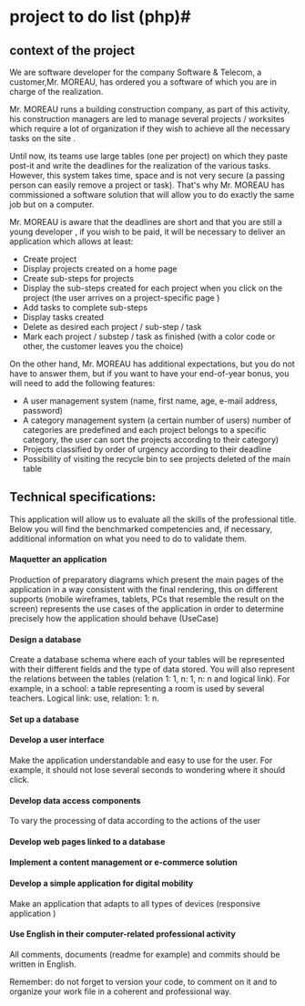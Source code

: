 # project to do list (php)#

## context of the project ##
We are software developer for the company Software & Telecom, a customer,Mr. MOREAU, has ordered you a software of which you are in charge of the realization.

Mr. MOREAU runs a building construction company, as part of this activity, his construction managers are led to manage several projects / worksites which require a lot of organization if they wish to achieve all the necessary tasks on the site .

Until now, its teams use large tables (one per project) on which they paste post-it and write the deadlines for the realization of the various tasks. However, this system takes time, space and is not very secure (a passing person can easily remove a project or task). That's why Mr. MOREAU has commissioned a software solution that will allow you to do exactly the same job but on a computer.

Mr. MOREAU is aware that the deadlines are short and that you are still a young developer , if you wish to be paid, it will be necessary to deliver an application which allows at least:

- Create project
- Display projects created on a home page
- Create sub-steps for projects
- Display the sub-steps created for each project when you click on the project (the user arrives on a project-specific page )
- Add tasks to complete sub-steps
- Display tasks created
- Delete as desired each project / sub-step / task
- Mark each project / substep / task as finished (with a color code or other, the customer leaves you the choice)

On the other hand, Mr. MOREAU has additional expectations, but you do not have to answer them, but if you want to have your end-of-year bonus, you will need to add the following features:
- A user management system (name, first name, age, e-mail address, password)
- A category management system (a certain number of users) number of categories are predefined and each project belongs to a specific category, the user can sort the projects according to their category)
- Projects classified by order of urgency according to their deadline
- Possibility of visiting the recycle bin to see projects deleted of the main table

## Technical specifications: ##
This application will allow us to evaluate all the skills of the professional title. Below you will find the benchmarked competencies and, if necessary, additional information on what you need to do to validate them.

#### Maquetter an application ####
Production of preparatory diagrams which present the main pages of the application in a way consistent with the final rendering, this on different supports (mobile wireframes, tablets, PCs that resemble the result on the screen) represents the use cases of the application in order to determine precisely how the application should behave (UseCase)

#### Design a database ####
Create a database schema where each of your tables will be represented with their different fields and the type of data stored. You will also represent the relations between the tables (relation 1: 1, n: 1, n: n and logical link). For example, in a school: a table representing a room is used by several teachers. Logical link: use, relation: 1: n.
#### Set up a database ####

#### Develop a user interface ####
Make the application understandable and easy to use for the user. For example, it should not lose several seconds to wondering where it should click.

#### Develop data access components ####
To vary the processing of data according to the actions of the user

#### Develop web pages linked to a database ####

#### Implement a content management or e-commerce solution ####

#### Develop a simple application for digital mobility ####
 Make an application that adapts to all types of devices (responsive application )

#### Use English in their computer-related professional activity ####
  All comments, documents (readme for example) and commits should be written in English.

  Remember: do not forget to version your code, to comment on it and to organize your work file in a coherent and professional way.
